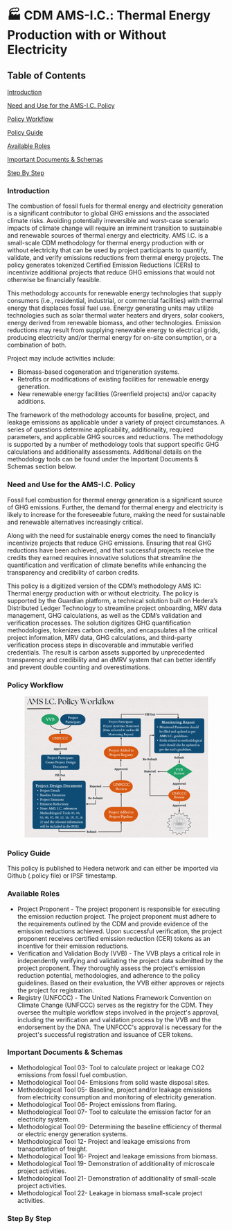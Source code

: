 # 🏭 CDM AMS-I.C.: Thermal Energy Production with or Without Electricity

## Table of Contents

[Introduction](cdm-ams-i.c.-thermal-energy-production-with-or-without-electricity.md#introduction)

[Need and Use for the AMS-I.C. Policy](cdm-ams-i.c.-thermal-energy-production-with-or-without-electricity.md#need-and-use-for-the-ams-i.c.-policy)

[Policy Workflow](cdm-ams-i.c.-thermal-energy-production-with-or-without-electricity.md#policy-workflow)

[Policy Guide](cdm-ams-i.c.-thermal-energy-production-with-or-without-electricity.md#policy-guide)

[Available Roles](cdm-ams-i.c.-thermal-energy-production-with-or-without-electricity.md#available-roles)

[Important Documents & Schemas](cdm-ams-i.c.-thermal-energy-production-with-or-without-electricity.md#important-documents-and-schemas)

[Step By Step](cdm-ams-i.c.-thermal-energy-production-with-or-without-electricity.md#step-by-step)

### Introduction

The combustion of fossil fuels for thermal energy and electricity generation is a significant contributor to global GHG emissions and the associated climate risks. Avoiding potentially irreversible and worst-case scenario impacts of climate change will require an imminent transition to sustainable and renewable sources of thermal energy and electricity. AMS I.C. is a small-scale CDM methodology for thermal energy production with or without electricity that can be used by project participants to quantify, validate, and verify emissions reductions from thermal energy projects. The policy generates tokenized Certified Emission Reductions (CERs) to incentivize additional projects that reduce GHG emissions that would not otherwise be financially feasible. &#x20;

This methodology accounts for renewable energy technologies that supply consumers (i.e., residential, industrial, or commercial facilities) with thermal energy that displaces fossil fuel use. Energy generating units may utilize technologies such as solar thermal water heaters and dryers, solar cookers, energy derived from renewable biomass, and other technologies. Emission reductions may result from supplying renewable energy to electrical grids, producing electricity and/or thermal energy for on-site consumption, or a combination of both.&#x20;

Project may include activities include: &#x20;

* Biomass-based cogeneration and trigeneration systems.&#x20;
* Retrofits or modifications of existing facilities for renewable energy generation.&#x20;
* New renewable energy facilities (Greenfield projects) and/or capacity additions. &#x20;

The framework of the methodology accounts for baseline, project, and leakage emissions as applicable under a variety of project circumstances. A series of questions determine applicability, additionality, required parameters, and applicable GHG sources and reductions. The methodology is supported by a number of methodology tools that support specific GHG calculations and additionality assessments. Additional details on the methodology tools can be found under the Important Documents & Schemas section below. &#x20;

### Need and Use for the AMS-I.C. Policy&#x20;

Fossil fuel combustion for thermal energy generation is a significant source of GHG emissions. Further, the demand for thermal energy and electricity is likely to increase for the foreseeable future, making the need for sustainable and renewable alternatives increasingly critical. &#x20;

Along with the need for sustainable energy comes the need to financially incentivize projects that reduce GHG emissions. Ensuring that real GHG reductions have been achieved, and that successful projects receive the credits they earned requires innovative solutions that streamline the quantification and verification of climate benefits while enhancing the transparency and credibility of carbon credits. &#x20;

This policy is a digitized version of the CDM’s methodology AMS IC:  Thermal energy production with or without electricity. The policy is supported by the Guardian platform, a technical solution built on Hedera’s Distributed Ledger Technology to streamline project onboarding, MRV data management, GHG calculations, as well as the CDM’s validation and verification processes. The solution digitizes GHG quantification methodologies, tokenizes carbon credits, and encapsulates all the critical project information, MRV data, GHG calculations, and third-party verification process steps in discoverable and immutable verified credentials. The result is carbon assets supported by unprecedented transparency and credibility and an dMRV system that can better identify and prevent double counting and overestimations.    &#x20;

### Policy Workflow&#x20;

<figure><img src="../../../.gitbook/assets/image (370).png" alt=""><figcaption></figcaption></figure>

### Policy Guide&#x20;

This policy is published to Hedera network and can either be imported via Github (.policy file) or IPSF timestamp.&#x20;

### Available Roles&#x20;

* Project Proponent - The project proponent is responsible for executing the emission reduction project. The project proponent must adhere to the requirements outlined by the CDM and provide evidence of the emission reductions achieved. Upon successful verification, the project proponent receives certified emission reduction (CER) tokens as an incentive for their emission reductions.&#x20;
* Verification and Validation Body (VVB) - The VVB plays a critical role in independently verifying and validating the project data submitted by the project proponent. They thoroughly assess the project's emission reduction potential, methodologies, and adherence to the policy guidelines. Based on their evaluation, the VVB either approves or rejects the project for registration.&#x20;
* Registry (UNFCCC) - The United Nations Framework Convention on Climate Change (UNFCCC) serves as the registry for the CDM. They oversee the multiple workflow steps involved in the project's approval, including the verification and validation process by the VVB and the endorsement by the DNA. The UNFCCC's approval is necessary for the project's successful registration and issuance of CER tokens. &#x20;

### Important Documents & Schemas&#x20;

* Methodological Tool 03- Tool to calculate project or leakage CO2 emissions from fossil fuel combustion. &#x20;
* Methodological Tool 04- Emissions from solid waste disposal sites. &#x20;
* Methodological Tool 05- Baseline, project and/or leakage emissions from electricity consumption and monitoring of electricity generation.   &#x20;
* Methodological Tool 06- Project emissions from flaring.  &#x20;
* Methodological Tool 07- Tool to calculate the emission factor for an electricity system.  &#x20;
* Methodological Tool 09- Determining the baseline efficiency of thermal or electric energy generation systems.  &#x20;
* Methodological Tool 12- Project and leakage emissions from transportation of freight.  &#x20;
* Methodological Tool 16- Project and leakage emissions from biomass.   &#x20;
* Methodological Tool 19- Demonstration of additionality of microscale project activities.  &#x20;
* Methodological Tool 21- Demonstration of additionality of small-scale project activities.  &#x20;
* Methodological Tool 22- Leakage in biomass small-scale project activities.  &#x20;

### Step By Step&#x20;
